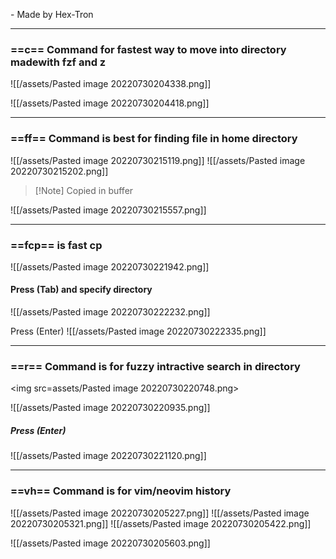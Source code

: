   \- Made by Hex-Tron

___


### ==c== Command for fastest way to move into directory madewith fzf and z
![[/assets/Pasted image 20220730204338.png]]

![[/assets/Pasted image 20220730204418.png]]


___

### ==ff== Command is best for finding file in home directory
![[/assets/Pasted image 20220730215119.png]]
![[/assets/Pasted image 20220730215202.png]]
> [!Note] Copied in buffer

![[/assets/Pasted image 20220730215557.png]]

___



### ==fcp== is fast cp 
![[/assets/Pasted image 20220730221942.png]]
#### Press (Tab) and specify directory
![[/assets/Pasted image 20220730222232.png]]

Press (Enter) 
![[/assets/Pasted image 20220730222335.png]]

___

### ==r== Command is for fuzzy intractive search in directory 

<img src=assets/Pasted image 20220730220748.png> </img>

![[/assets/Pasted image 20220730220935.png]]

##### Press (Enter)



![[/assets/Pasted image 20220730221120.png]]


___


### ==vh== Command is for vim/neovim history
![[/assets/Pasted image 20220730205227.png]]
![[/assets/Pasted image 20220730205321.png]]
![[/assets/Pasted image 20220730205422.png]]

![[/assets/Pasted image 20220730205603.png]]
